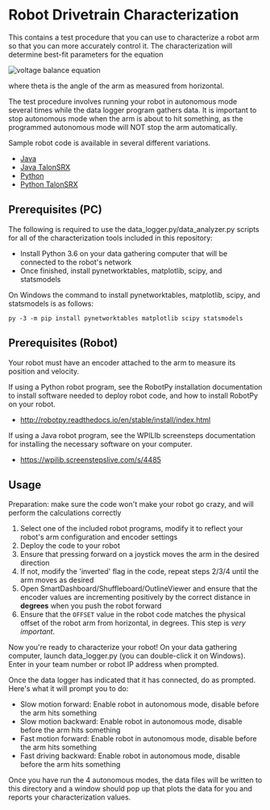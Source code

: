 Robot Drivetrain Characterization
=================================

This contains a test procedure that you can use to characterize a robot arm
so that you can more accurately control it.  The characterization will determine
best-fit parameters for the equation

![voltage balance equation](https://latex.codecogs.com/gif.latex?V_{applied}=kS&plus;kCos\cdot\cos{\theta}&plus;kV\cdot\dot{\theta}&plus;kA\cdot\ddot{\theta})

where theta is the angle of the arm as measured from horizontal.

The test procedure involves running your robot in autonomous mode several times
while the data logger program gathers data. It is important to stop autonomous
mode when the arm is about to hit something, as the programmed autonomous mode
will NOT stop the arm automatically.

Sample robot code is available in several different variations.

* [Java](robot-java)
* [Java TalonSRX](robot-java-talonsrx)
* [Python](robot-python)
* [Python TalonSRX](robot-python-talonsrx)

Prerequisites (PC)
------------------

The following is required to use the data_logger.py/data_analyzer.py scripts for all
of the characterization tools included in this repository:

* Install Python 3.6 on your data gathering computer that will be connected to
  the robot's network
* Once finished, install pynetworktables, matplotlib, scipy, and statsmodels

On Windows the command to install pynetworktables, matplotlib, scipy, and statsmodels 
is as follows:

    py -3 -m pip install pynetworktables matplotlib scipy statsmodels

Prerequisites (Robot)
---------------------

Your robot must have an encoder attached to the arm to measure its
position and velocity.

If using a Python robot program, see the RobotPy installation documentation to
install software needed to deploy robot code, and how to install RobotPy on
your robot.

* http://robotpy.readthedocs.io/en/stable/install/index.html

If using a Java robot program, see the WPILIb screensteps documentation for
installing the necessary software on your computer.

* https://wpilib.screenstepslive.com/s/4485

Usage
-----

Preparation: make sure the code won't make your robot go crazy, and will perform the
calculations correctly

1. Select one of the included robot programs, modify it to reflect your
   robot's arm configuration and encoder settings
2. Deploy the code to your robot
3. Ensure that pressing forward on a joystick moves the arm in the desired
   direction
4. If not, modify the 'inverted' flag in the code, repeat steps 2/3/4 until
   the arm moves as desired
5. Open SmartDashboard/Shuffleboard/OutlineViewer and ensure that the
   encoder values are incrementing positively by the correct distance in **degrees** 
   when you push the robot forward
6. Ensure that the `OFFSET` value in the robot code matches the physical offset of
   the robot arm from horizontal, in degrees.  This step is *very important*.

Now you're ready to characterize your robot! On your data gathering computer,
launch data_logger.py (you can double-click it on Windows). Enter in your
team number or robot IP address when prompted.

Once the data logger has indicated that it has connected, do as prompted. Here's
what it will prompt you to do:

* Slow motion forward: Enable robot in autonomous mode, disable before the arm
  hits something
* Slow motion backward: Enable robot in autonomous mode, disable before the
  arm hits something
* Fast motion forward: Enable robot in autonomous mode, disable before the arm
  hits something
* Fast driving backward: Enable robot in autonomous mode, disable before the arm
  hits something

Once you have run the 4 autonomous modes, the data files will be written to
this directory and a window should pop up that plots the data for you and reports
your characterization values.
